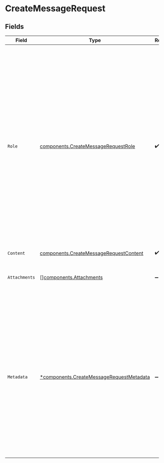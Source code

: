 # CreateMessageRequest


## Fields

| Field                                                                                                                                                                                                                                                                                                                                                          | Type                                                                                                                                                                                                                                                                                                                                                           | Required                                                                                                                                                                                                                                                                                                                                                       | Description                                                                                                                                                                                                                                                                                                                                                    |
| -------------------------------------------------------------------------------------------------------------------------------------------------------------------------------------------------------------------------------------------------------------------------------------------------------------------------------------------------------------- | -------------------------------------------------------------------------------------------------------------------------------------------------------------------------------------------------------------------------------------------------------------------------------------------------------------------------------------------------------------- | -------------------------------------------------------------------------------------------------------------------------------------------------------------------------------------------------------------------------------------------------------------------------------------------------------------------------------------------------------------- | -------------------------------------------------------------------------------------------------------------------------------------------------------------------------------------------------------------------------------------------------------------------------------------------------------------------------------------------------------------- |
| `Role`                                                                                                                                                                                                                                                                                                                                                         | [components.CreateMessageRequestRole](../../models/components/createmessagerequestrole.md)                                                                                                                                                                                                                                                                     | :heavy_check_mark:                                                                                                                                                                                                                                                                                                                                             | The role of the entity that is creating the message. Allowed values include:<br/>- `user`: Indicates the message is sent by an actual user and should be used in most cases to represent user-generated messages.<br/>- `assistant`: Indicates the message is generated by the assistant. Use this value to insert messages from the assistant into the conversation.<br/> |
| `Content`                                                                                                                                                                                                                                                                                                                                                      | [components.CreateMessageRequestContent](../../models/components/createmessagerequestcontent.md)                                                                                                                                                                                                                                                               | :heavy_check_mark:                                                                                                                                                                                                                                                                                                                                             | N/A                                                                                                                                                                                                                                                                                                                                                            |
| `Attachments`                                                                                                                                                                                                                                                                                                                                                  | [][components.Attachments](../../models/components/attachments.md)                                                                                                                                                                                                                                                                                             | :heavy_minus_sign:                                                                                                                                                                                                                                                                                                                                             | A list of files attached to the message, and the tools they should be added to.                                                                                                                                                                                                                                                                                |
| `Metadata`                                                                                                                                                                                                                                                                                                                                                     | [*components.CreateMessageRequestMetadata](../../models/components/createmessagerequestmetadata.md)                                                                                                                                                                                                                                                            | :heavy_minus_sign:                                                                                                                                                                                                                                                                                                                                             | Set of 16 key-value pairs that can be attached to an object. This can be useful for storing additional information about the object in a structured format. Keys can be a maximum of 64 characters long and values can be a maximum of 512 characters long.<br/>                                                                                               |